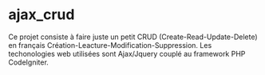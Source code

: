 # ajax_crud
Ce projet consiste à faire juste un petit CRUD (Create-Read-Update-Delete) en français Création-Leacture-Modification-Suppression. Les techonologies web utilisées sont Ajax/Jquery  couplé au framework PHP CodeIgniter.
